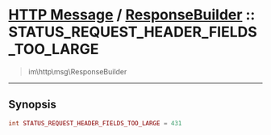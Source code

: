 # [HTTP Message](http.md) / [ResponseBuilder](http-ResponseBuilder.md) :: STATUS_REQUEST_HEADER_FIELDS_TOO_LARGE
 > im\http\msg\ResponseBuilder
____

## Synopsis
```php
int STATUS_REQUEST_HEADER_FIELDS_TOO_LARGE = 431
```
